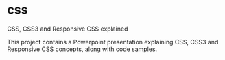 # css
CSS, CSS3 and Responsive CSS explained

This project contains a Powerpoint presentation explaining CSS, CSS3 and Responsive CSS concepts, along with code samples.
